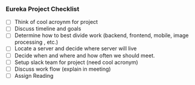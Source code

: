 ### Eureka Project Checklist

- [ ] Think of cool acroynm for project
- [ ] Discuss timeline and goals
- [ ] Determine how to best divide work (backend, frontend, mobile, image processing , etc.)
- [ ] Locate a server and decide where server will live
- [ ] Decide when and where and how often we should meet.
- [ ] Setup slack team for project (need cool acronym)
- [ ] Discuss work flow (explain in meeting) 
- [ ] Assign Reading
